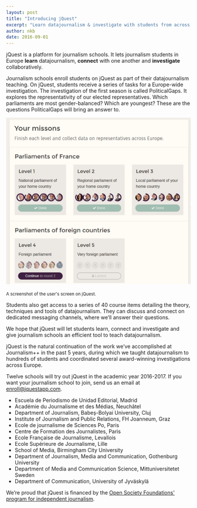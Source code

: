 ```yaml
---
layout: post
title: "Introducing jQuest"
excerpt: "Learn datajournalism & investigate with students from across Europe"
author: nkb
date: 2016-09-01
---
```


jQuest is a platform for journalism schools. It lets journalism students in Europe **learn** datajournalism, **connect** with one another and **investigate** collaboratively.

Journalism schools enroll students on jQuest as part of their datajournalism teaching. On jQuest, students receive a series of tasks for a Europe-wide investigation. The investigation of the first season is called PoliticalGaps. It explores the representativity of our elected representatives. Which parliaments are most gender-balanced? Which are youngest? These are the questions PoliticalGaps will bring an answer to.

![A screenshot of the user's screen on jQuest.](../images/screenshot.png)

<small>A screenshot of the user's screen on jQuest.</small>

Students also get access to a series of 40 course items detailing the theory, techniques and tools of datajournalism. They can discuss and connect on dedicated messaging channels, where we’ll answer their questions.

We hope that jQuest will let students learn, connect and investigate and give journalism schools an efficient tool to teach datajournalism.

jQuest is the natural continuation of the work we’ve accomplished at Journalism++ in the past 5 years, during which we taught datajournalism to hundreds of students and coordinated several award-winning investigations across Europe.

Twelve schools will try out jQuest in the academic year 2016-2017. If you want your journalism school to join, send us an email at enroll@jquestapp.com.

* Escuela de Periodismo de Unidad Editorial, Madrid
* Académie du Journalisme et des Médias, Neuchâtel
* Department of Journalism, Babeș-Bolyai University, Cluj
* Institute of Journalism and Public Relations, FH Joanneum, Graz
* Ecole de journalisme de Sciences Po, Paris
* Centre de Formation des Journalistes, Paris
* Ecole Française de Journalisme, Levallois
* Ecole Supérieure de Journalisme, Lille
* School of Media, Birmingham City University
* Department of Journalism, Media and Communication, Gothenburg University
* Department of Media and Communication Science, Mittuniversitetet Sweden
* Department of Communication, University of Jyväskylä

We’re proud that jQuest is financed by the [Open Society Foundations' program for independent journalism](https://www.opensocietyfoundations.org/about/programs/independent-journalism).

